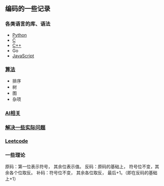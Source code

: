 ## 编码的一些记录

### 各类语言的库、语法
- [Python]( https://github.com/zjhj/program/blob/master/python )
- [C](c/)
- [C++](c++/)
- Go
- [JavaScript](javascript/)

### [算法]( algorithm/ )
- 排序
- 树
- 图
- 杂项

### [AI相关]( https://github.com/zjhj/program/blob/master/ai )

### [解决一些实际问题](project/)

### [Leetcode]( leetcode/ )

### 一些理论
原码：第一位表示符号， 其余位表示值。
反码：原码的基础上， 符号位不变，其余各个位取反。
补码：符号位不变， 其余各位取反， 最后+1。（即在反码的基础上+1）
